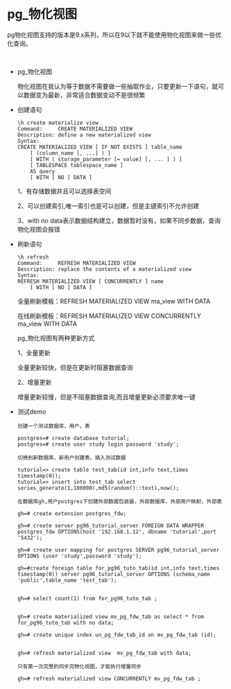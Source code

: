 # pg_物化视图



​	pg物化视图支持的版本是9.x系列，所以在9以下就不能使用物化视图来做一些﻿优化查询。

​	

- pg_物化视图

  物化视图在我认为等于数据不需要做一些抽取作业，只要更新一下语句，就可以数据变为最新，非常适合数据变动不是很频繁

- 创建语句

  ```
  \h create materialize view
  Command:     CREATE MATERIALIZED VIEW
  Description: define a new materialized view
  Syntax:
  CREATE MATERIALIZED VIEW [ IF NOT EXISTS ] table_name
      [ (column_name [, ...] ) ]
      [ WITH ( storage_parameter [= value] [, ... ] ) ]
      [ TABLESPACE tablespace_name ]
      AS query
      [ WITH [ NO ] DATA ]
  
  ```

  1、有存储数据并且可以选择表空间

  2、可以创建索引,唯一索引也是可以创建，但是主键索引不允许创建

  3、with no data表示数据结构建立，数据暂时没有，如果不同步数据，查询物化视图会报错

  

- 刷新语句

  ```
  \h refresh
  Command:     REFRESH MATERIALIZED VIEW
  Description: replace the contents of a materialized view
  Syntax:
  REFRESH MATERIALIZED VIEW [ CONCURRENTLY ] name
      [ WITH [ NO ] DATA ]
  ```

  全量刷新模板：REFRESH MATERIALIZED VIEW ma_view WITH DATA

  在线刷新模板：REFRESH MATERIALIZED VIEW CONCURRENTLY  ma_view WITH DATA

  

  pg_物化视图有两种更新方式

  

  1、全量更新

  

  全量更新较快，但是在更新时阻塞数据查询

  

  2、增量更新

  

  增量更新较慢，但是不阻塞数据查询,而且增量更新必须要求唯一键

  

  **<!--*在9.3中只有全量刷新，在9.4后增加了在线刷新功能*-->**

- 测试demo

  ```
  创建一个测试数据库，用户，表
  
  postgres=# create database tutorial;
  postgres=# create user study login password 'study';
  
  切换到新数据库，新用户创建表，插入测试数据
  
  tutorial=> create table test_tab(id int,info text,times timestamp(0));
  tutorial=> insert into test_tab select series_generate(1,100000),md5(random()::text),now();
  
  在数据库gh,用户postgres下创建外部数据包装器，外部数据库，外部用户映射，外部表
  
  gh=# create extension postgres_fdw;
  
  gh=# create server pg96_tutorial_server FOREIGN DATA WRAPPER postgres_fdw OPTIONS(host '192.168.1.12', dbname 'tutorial',port '5432');
  
  gh=# create user mapping for postgres SERVER pg96_tutorial_server OPTIONS (user 'study',password 'study');
  
  gh=#create foreign table for_pg96_tuto_tab(id int,info text,times timestamp(0)) server pg96_tutorial_server OPTIONS (schema_name 'public',table_name 'test_tab');
  
  
  gh=# select count(1) from for_pg96_tuto_tab ;
  
  
  gh=# create materialized view mv_pg_fdw_tab as select * from for_pg96_tuto_tab with no data;
  
  gh=# create unique index un_pg_fdw_tab_id on mv_pg_fdw_tab (id);
  
  
  gh=# refresh materialized view  mv_pg_fdw_tab with data;
  
  只有第一次完整的同步完物化视图，才能执行增量同步
  
  gh=# refresh materialized view CONCURRENTLY mv_pg_fdw_tab ;
  
  
  ```

  

  ​	










